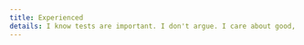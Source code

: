 ```yaml
---
title: Experienced
details: I know tests are important. I don't argue. I care about good, maintainable code. 
---
```


